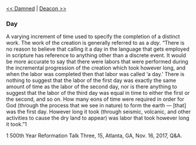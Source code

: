 [<< Damned](Damned.md)  |  [Deacon >>](Deacon.md)

### Day
A varying increment of time used to specify the completion of a distinct work. The work of the creation is generally referred to as a *day*. “There is no reason to believe that calling it a day in the language that gets employed in scripture has reference to anything other than a discrete event. It would be more accurate to say that there were labors that were performed during the incremental progression of the creation which took however long, and when the labor was completed then that labor was called ‘a day.’ There is nothing to suggest that the labor of the first day was exactly the same amount of time as the labor of the second day, nor is there anything to suggest that the labor of the third day was equal in time to either the first or the second, and so on. How many eons of time were required in order for God (through the process that we see in nature) to form the earth — [that] was the first day. However long it took (through seismic, volcanic, and other activities to cause the dry land to appear) was labor that took however long it took.”1



1 500th Year Reformation Talk Three, 15, Atlanta, GA, Nov. 16, 2017, Q&A.